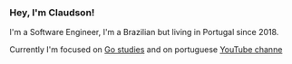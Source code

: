 ### Hey, I'm Claudson! 

I'm a Software Engineer, I'm a Brazilian but living in Portugal since 2018. 

Currently I'm focused on [Go studies](https://github.com/filhodanuvem?tab=repositories&q=&type=&language=go) and on portuguese [YouTube channe](https://youtube.com/filhodanuvem/)
